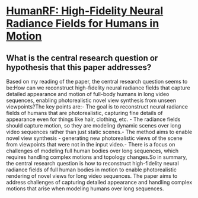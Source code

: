 # [HumanRF: High-Fidelity Neural Radiance Fields for Humans in Motion](https://arxiv.org/abs/2305.06356)

## What is the central research question or hypothesis that this paper addresses?

Based on my reading of the paper, the central research question seems to be:How can we reconstruct high-fidelity neural radiance fields that capture detailed appearance and motion of full-body humans in long video sequences, enabling photorealistic novel view synthesis from unseen viewpoints?The key points are:- The goal is to reconstruct neural radiance fields of humans that are photorealistic, capturing fine details of appearance even for things like hair, clothing, etc. - The radiance fields should capture motion, so they are modeling dynamic scenes over long video sequences rather than just static scenes.- The method aims to enable novel view synthesis - generating new photorealistic views of the scene from viewpoints that were not in the input video.- There is a focus on challenges of modeling full human bodies over long sequences, which requires handling complex motions and topology changes.So in summary, the central research question is how to reconstruct high-fidelity neural radiance fields of full human bodies in motion to enable photorealistic rendering of novel views for long video sequences. The paper aims to address challenges of capturing detailed appearance and handling complex motions that arise when modeling humans over long sequences.

